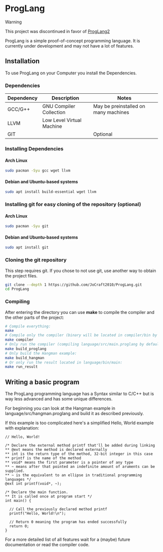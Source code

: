 # ProgLang

> [!WARNING]
> This project was discontinued in favor of [ProgLang2](https://github.com/JoCraft2010/ProgLang2)

ProgLang is a simple proof-of-concept programming language. It is currently under development and may not have a lot of features.

## Installation
To use ProgLang on your Computer you install the Dependencies.

### Dependencies
| Dependency | Description | Notes |
|------------|-------------|-------|
| GCC/G++ | GNU Compiler Collection | May be preinstalled on many machines |
| LLVM | Low Level Virtual Machine  |  |
| GIT | | Optional |

### Installing Dependencies

#### Arch Linux
```sh
sudo pacman -Syu gcc wget llvm
```

#### Debian and Ubuntu-based systems
```sh
sudo apt install build-essential wget llvm
```

### Installing git for easy cloning of the repository (optional)

#### Arch Linux
```sh
sudo pacman -Syu git
```

#### Debian and Ubuntu-based systems
```sh
sudo apt install git
```

### Cloning the git repository
This step requires git. If you chose to not use git, use another way to obtain the project files.
```sh
git clone --depth 1 https://github.com/JoCraft2010/ProgLang.git
cd ProgLang
```

### Compiling
After entering the directory you can use **make** to compile the compiler and the other parts of the project:
```sh
# Compile everything:
make
# Compile only the compiler (binary will be located in compiler/bin by default):
make compiler
# Only run the compiler (compiling language/src/main.proglang by default and putting the binary in language/bin)
make build_proglang
# Only build the Hangman example:
make build_hangman
# Or only run the result located in language/bin/main:
make run_result
```

## Writing a basic program
The ProgLang programming language has a Syntax similar to C/C++ but is way less advanced and has some unique differences.

For beginning you can look at the Hangman example in language/src/hangman.proglang and build it as described previously.

If this example is too complicated here's a simplified Hello, World example with explanation:
```
// Hello, World!

/* Declare the external method printf that'll be added during linking
** @ext means the method is declared externally
** int is the return type of the method, 32-bit integer in this case
** printf is the name of the method
** void* means the first parameter is a pointer of any type
** ~ means after that pointed an indefinite amount of aruments can be supplied.
** ~ is the equivalent to an ellipse in traditional programming languages */
@ext int printf(void*, ~);

/* Declare the main function.
** It is called once at program start */
int main() {

  // Call the previously declared method printf
  printf("Hello, World!\n");

  // Return 0 meaning the program has ended successfully
  return 0;
}
```

For a more detailed list of all features wait for a (maybe) future documentation or read the compiler code.
